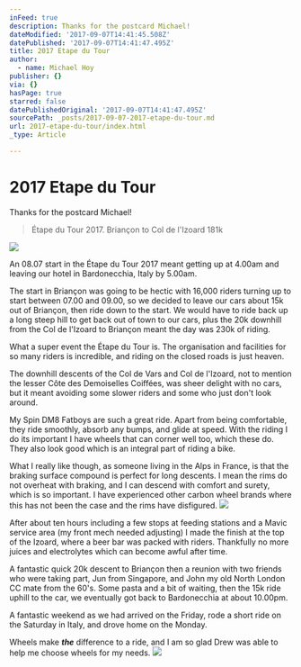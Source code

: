```yaml
---
inFeed: true
description: Thanks for the postcard Michael!
dateModified: '2017-09-07T14:41:45.508Z'
datePublished: '2017-09-07T14:41:47.495Z'
title: 2017 Etape du Tour
author:
  - name: Michael Hoy
publisher: {}
via: {}
hasPage: true
starred: false
datePublishedOriginal: '2017-09-07T14:41:47.495Z'
sourcePath: _posts/2017-09-07-2017-etape-du-tour.md
url: 2017-etape-du-tour/index.html
_type: Article

---
```

# 2017 Etape du Tour

Thanks for the postcard Michael!

> Étape du Tour 2017\.   Briançon to Col de l'Izoard     181k

![](https://the-grid-user-content.s3-us-west-2.amazonaws.com/96c32eae-ef11-4d81-a699-bda077b33e47.jpg)

An 08.07 start in the Étape du Tour 2017 meant getting up at 4.00am and leaving our hotel in Bardonecchia, Italy by 5.00am.

The start in Briançon was going to be hectic with 16,000 riders turning up to start between 07.00 and 09.00, so we decided to leave our cars about 15k out of Briançon, then ride down to the start.  We would have to ride back up a long steep hill to get back out of town to our cars, plus the 20k downhill from the Col de l'Izoard to Briançon meant the day was 230k of riding.

What a super event the Étape du Tour is. The organisation and facilities for so many riders is incredible, and riding on the closed roads is just heaven.

The downhill descents of the Col de Vars and Col de l'Izoard, not to mention the lesser Côte des Demoiselles Coiffées, was sheer delight with no cars, but it meant avoiding some slower riders and some who just don't look around.

My Spin DM8 Fatboys are such a great ride.  Apart from being comfortable, they ride smoothly, absorb any bumps, and glide at speed. With the riding I do its important I have wheels that can corner well too, which these do.  They also look good which is an integral part of riding a bike.

What I really like though, as someone living in the Alps in France, is that the braking surface compound is perfect for long descents.  I mean the rims do not overheat with braking, and I can descend with comfort and surety, which is so important.  I have experienced other carbon wheel brands where this has not been the case and the rims have disfigured.
![](https://the-grid-user-content.s3-us-west-2.amazonaws.com/11c7d5fc-f89e-452f-a050-b5bb02f08fbf.jpg)

After about ten hours including a few stops at feeding stations and a Mavic service area (my front mech needed adjusting) I made the finish at the top of the Izoard, where a beer bar was packed with riders.  Thankfully no more juices and electrolytes which can become awful after time.

A fantastic quick 20k descent to Briançon then a reunion with two friends who were taking part, Jun from Singapore, and John my old North London CC mate from the 60's.  Some pasta and a bit of waiting, then the 15k ride uphill to the car, we eventually got back to Bardonecchia at about 10.00pm.

A fantastic weekend as we had arrived on the Friday, rode a short ride on the Saturday in Italy, and drove home on the Monday.

Wheels make _**the**_ difference to a ride, and I am so glad Drew was able to help me choose wheels for my needs.
![](https://the-grid-user-content.s3-us-west-2.amazonaws.com/847b2045-8c02-421f-a364-52200fa82f99.jpg)